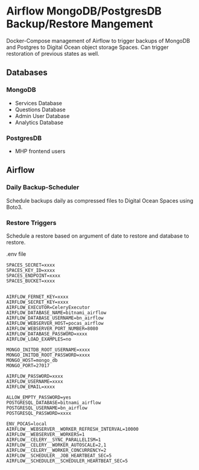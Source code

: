 # Airflow MongoDB/PostgresDB Backup/Restore Mangement
Docker-Compose management of Airflow to trigger backups of MongoDB and Postgres to Digital
Ocean object storage Spaces. Can trigger restoration of previous states as well. 


## Databases
### MongoDB
* Services Database
* Questions Database
* Admin User Database
* Analytics Database
### PostgresDB
* MHP frontend users 

## Airflow
### Daily Backup-Scheduler 
Schedule backups daily as compressed files to Digital Ocean Spaces using Boto3. 
### Restore Triggers
Schedule a restore based on argument of date to restore and database to restore. 

.env file 
```dotenv
SPACES_SECRET=xxxx
SPACES_KEY_ID=xxxx
SPACES_ENDPOINT=xxxx
SPACES_BUCKET=xxxx


AIRFLOW_FERNET_KEY=xxxx
AIRFLOW_SECRET_KEY=xxxx
AIRFLOW_EXECUTOR=CeleryExecutor
AIRFLOW_DATABASE_NAME=bitnami_airflow
AIRFLOW_DATABASE_USERNAME=bn_airflow
AIRFLOW_WEBSERVER_HOST=pocas_airflow
AIRFLOW_WEBSERVER_PORT_NUMBER=8080
AIRFLOW_DATABASE_PASSWORD=xxxx
AIRFLOW_LOAD_EXAMPLES=no

MONGO_INITDB_ROOT_USERNAME=xxxx
MONGO_INITDB_ROOT_PASSWORD=xxxx
MONGO_HOST=mongo_db
MONGO_PORT=27017

AIRFLOW_PASSWORD=xxxx
AIRFLOW_USERNAME=xxxx
AIRFLOW_EMAIL=xxxx

ALLOW_EMPTY_PASSWORD=yes
POSTGRESQL_DATABASE=bitnami_airflow
POSTGRESQL_USERNAME=bn_airflow
POSTGRESQL_PASSWORD=xxxx

ENV_POCAS=local
AIRFLOW__WEBSERVER__WORKER_REFRESH_INTERVAL=10000
AIRFLOW__WEBSERVER__WORKERS=1
AIRFLOW__CELERY__SYNC_PARALLELISM=1
AIRFLOW__CELERY__WORKER_AUTOSCALE=2,1
AIRFLOW__CELERY__WORKER_CONCURRENCY=2
AIRFLOW__SCHEDULER__JOB_HEARTBEAT_SEC=5
AIRFLOW__SCHEDULER__SCHEDULER_HEARTBEAT_SEC=5
```